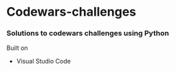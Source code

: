 # Codewars-challenges

### Solutions to codewars challenges using Python

Built on
- Visual Studio Code
